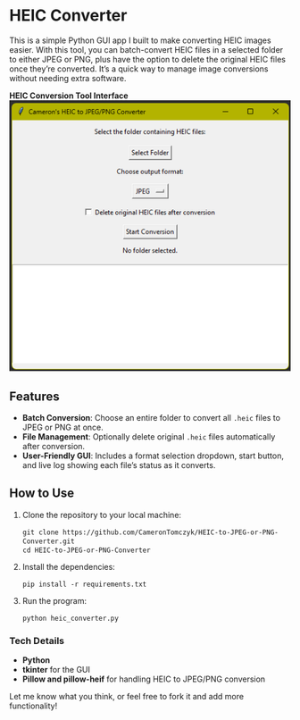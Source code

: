 # HEIC Converter

This is a simple Python GUI app I built to make converting HEIC images easier. With this tool, you can batch-convert HEIC files in a selected folder to either JPEG or PNG, plus have the option to delete the original HEIC files once they’re converted. It’s a quick way to manage image conversions without needing extra software.

**HEIC Conversion Tool Interface**  
![HEIC Conversion Tool Screenshot](screenshots/HEIC%20Conversion%20Tool%20Screenshot.png)

## Features
- **Batch Conversion**: Choose an entire folder to convert all `.heic` files to JPEG or PNG at once.
- **File Management**: Optionally delete original `.heic` files automatically after conversion.
- **User-Friendly GUI**: Includes a format selection dropdown, start button, and live log showing each file’s status as it converts.

## How to Use
1. Clone the repository to your local machine:
   ```
   git clone https://github.com/CameronTomczyk/HEIC-to-JPEG-or-PNG-Converter.git
   cd HEIC-to-JPEG-or-PNG-Converter
   ```
2. Install the dependencies:
   ```
   pip install -r requirements.txt
   ```
3. Run the program:
   ```
   python heic_converter.py
   ```

### Tech Details
- **Python**
- **tkinter** for the GUI
- **Pillow and pillow-heif** for handling HEIC to JPEG/PNG conversion



Let me know what you think, or feel free to fork it and add more functionality!
